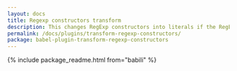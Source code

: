 ```yaml
---
layout: docs
title: Regexp constructors transform
description: This changes RegExp constructors into literals if the RegExp arguments are strings
permalink: /docs/plugins/transform-regexp-constructors/
package: babel-plugin-transform-regexp-constructors
---
```


{% include package_readme.html from="babili" %}